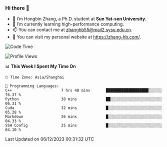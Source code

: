 ### Hi there 👋

- 🔭 I’m Hongbin Zhang, a Ph.D. student at **Sun Yat-sen University**.
- 🌱 I’m currently learning high-performance computing.
- 📫 You can contact me at zhanghb55@mail2.sysu.edu.cn.
- 👀 You can visit my personal website at https://zhang-hb.com/.

<!--START_SECTION:waka-->
![Code Time](http://img.shields.io/badge/Code%20Time-274%20hrs%2036%20mins-blue)

![Profile Views](http://img.shields.io/badge/Profile%20Views-23-blue)

📊 **This Week I Spent My Time On** 

```text
🕑︎ Time Zone: Asia/Shanghai

💬 Programming Languages: 
C++                      7 hrs 48 mins       ███████████████████░░░░░░   76.37 % 
Python                   38 mins             ██░░░░░░░░░░░░░░░░░░░░░░░   06.31 % 
Cuda                     32 mins             █░░░░░░░░░░░░░░░░░░░░░░░░   05.28 % 
Markdown                 26 mins             █░░░░░░░░░░░░░░░░░░░░░░░░   04.33 % 
SSH Config               25 mins             █░░░░░░░░░░░░░░░░░░░░░░░░   04.10 % 
```


 Last Updated on 06/12/2023 00:31:32 UTC
<!--END_SECTION:waka-->
